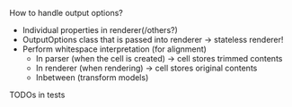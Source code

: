How to handle output options?
  * Individual properties in renderer(/others?)
  * OutputOptions class that is passed into renderer -> stateless renderer!
  * Perform whitespace interpretation (for alignment)
    * In parser (when the cell is created) -> cell stores trimmed contents
    * In renderer (when rendering) -> cell stores original contents
    * Inbetween (transform models)

TODOs in tests
